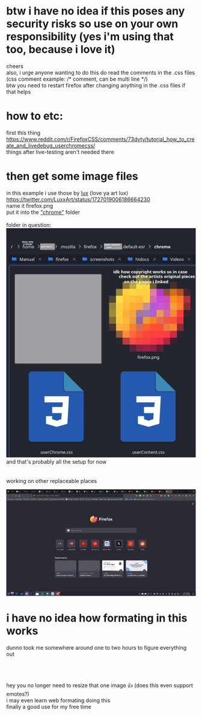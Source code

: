 # btw i have no idea if this poses any security risks so use on your own responsibility (yes i'm using that too, because i love it)
cheers<br>
also, i urge anyone wanting to do this do read the comments in the .css files<br>
(css comment example: /\*  comment, can be multi line \*/)<br>
btw you need to restart firefox after changing anything in the .css files if that helps


# how to etc:
first this thing<br>
https://www.reddit.com/r/FirefoxCSS/comments/73dvty/tutorial_how_to_create_and_livedebug_userchromecss/ <br>
things after live-testing aren't needed there<br>

# then get some image files 
in this example i use those by [lux](https://twitter.com/LuxxArt) (love ya art lux)<br>
https://twitter.com/LuxxArt/status/1727019006186664230<br>
name it firefox.png<br>
put it into the ["chrome"](https://support.mozilla.org/en-US/questions/937284) folder<br><br>
folder in question:<br>![folder view](folder.png)
<br>and that's probably all the setup for now<br><br><br>
working on other replaceable places

![how do i attach an image in this thing?](example.png)


# i have no idea how formating in this works
dunno took me somewhere around one to two hours to figure everything out

<br><br><br>
hey you no longer need to resize that one image :+1: (does this even support emotes?)<br>
i may even learn web formating doing this<br>
finally a good use for my free time
